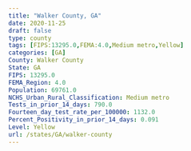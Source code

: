 ```yaml
---
title: "Walker County, GA"
date: 2020-11-25
draft: false
type: county
tags: [FIPS:13295.0,FEMA:4.0,Medium metro,Yellow]
categories: [GA]
County: Walker County
State: GA
FIPS: 13295.0
FEMA_Region: 4.0
Population: 69761.0
NCHS_Urban_Rural_Classification: Medium metro
Tests_in_prior_14_days: 790.0
Fourteen_day_test_rate_per_100000: 1132.0
Percent_Positivity_in_prior_14_days: 0.091
Level: Yellow
url: /states/GA/walker-county
---
```



